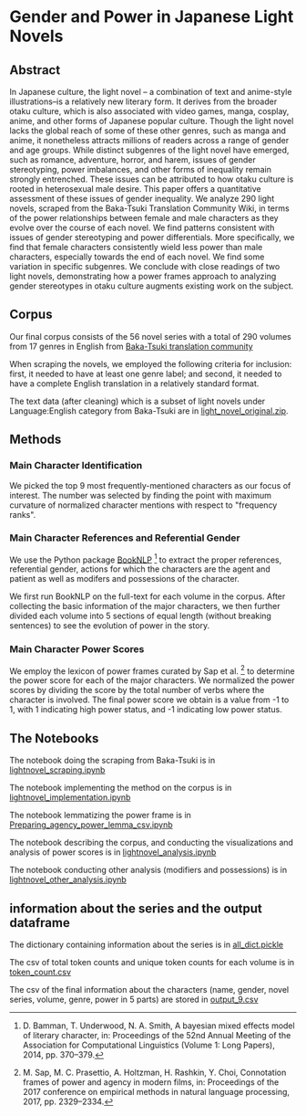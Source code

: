 # Gender and Power in Japanese Light Novels

## Abstract

In Japanese culture, the light novel – a combination of text and anime-style illustrations–is a relatively
new literary form. It derives from the broader otaku culture, which is also associated with video
games, manga, cosplay, anime, and other forms of Japanese popular culture. Though the light
novel lacks the global reach of some of these other genres, such as manga and anime, it nonetheless
attracts millions of readers across a range of gender and age groups. While distinct subgenres of
the light novel have emerged, such as romance, adventure, horror, and harem, issues of gender
stereotyping, power imbalances, and other forms of inequality remain strongly entrenched. These
issues can be attributed to how otaku culture is rooted in heterosexual male desire. This paper offers
a quantitative assessment of these issues of gender inequality. We analyze 290 light novels, scraped
from the Baka-Tsuki Translation Community Wiki, in terms of the power relationships between
female and male characters as they evolve over the course of each novel. We find patterns consistent
with issues of gender stereotyping and power differentials. More specifically, we find that female
characters consistently wield less power than male characters, especially towards the end of each
novel. We find some variation in specific subgenres. We conclude with close readings of two light
novels, demonstrating how a power frames approach to analyzing gender stereotypes in otaku culture
augments existing work on the subject.

## Corpus

Our final corpus consists of the 56 novel series with a total of 290 volumes from 17 genres in English from [Baka-Tsuki translation community](https://www.baka-tsuki.org/project/index.php?title=Main_Page)

When scraping the novels, we employed the following criteria for inclusion: first, it needed to have at least one genre label; and second, it needed to have a complete English translation in a relatively standard format.

The text data (after cleaning) which is a subset of light novels under Language:English category from Baka-Tsuki are in [light_novel_original.zip](https://github.com/kristinagxy/qtm340_lightnovel-gender/blob/main/light_novel_original.zip).

## Methods

### Main Character Identification

We picked the top 9 most frequently-mentioned characters as our focus of interest. The number was selected by finding the point with maximum curvature of normalized character mentions with respect to "frequency ranks".

### Main Character References and Referential Gender

We use the Python package [BookNLP](https://github.com/booknlp/booknlp) [^1] to extract the proper references, referential gender, actions for which the characters are the agent and patient as well as modifers and possessions of the character. 

We first run BookNLP on the full-text for each volume in the corpus. After collecting the basic information of the major characters, we then further divided each volume into 5 sections of equal length (without breaking sentences) to see the evolution of power in the story.

### Main Character Power Scores

We employ the lexicon of power frames curated by Sap et al. [^2] to determine the power score for each of the major characters. We normalized the power scores by dividing the score by the total number of verbs where the character is involved. The final power score we obtain is a value from -1 to 1, with 1 indicating high power status, and -1 indicating low power status.
 
 [^1]: D. Bamman, T. Underwood, N. A. Smith, A bayesian mixed effects model of literary character, in: Proceedings of the 52nd Annual Meeting of the Association for Computational Linguistics (Volume 1: Long Papers), 2014, pp. 370–379.
 [^2]: M. Sap, M. C. Prasettio, A. Holtzman, H. Rashkin, Y. Choi, Connotation frames of power and agency in modern films, in: Proceedings of the 2017 conference on empirical methods in natural language processing, 2017, pp. 2329–2334.


## The Notebooks

The notebook doing the scraping from Baka-Tsuki is in [lightnovel_scraping.ipynb](https://github.com/kristinagxy/qtm340_lightnovel-gender/blob/main/lightnovel_scraping.ipynb)

The notebook implementing the method on the corpus is in [lightnovel_implementation.ipynb](https://github.com/kristinagxy/qtm340_lightnovel-gender/blob/main/lightnovel_implementation.ipynb)

The notebook lemmatizing the power frame is in [Preparing_agency_power_lemma_csv.ipynb](https://github.com/kristinagxy/qtm340_lightnovel-gender/blob/main/Preparing_agency_power_lemma_csv.ipynb)

The notebook describing the corpus, and conducting the visualizations and analysis of power scores is in [lightnovel_analysis.ipynb](https://github.com/kristinagxy/qtm340_lightnovel-gender/blob/main/lightnovel_analysis.ipynb)

The notebook conducting other analysis (modifiers and possessions) is in [lightnovel_other_analysis.ipynb](https://github.com/kristinagxy/qtm340_lightnovel-gender/blob/main/lightnovel_other_analysis.ipynb)

## information about the series and the output dataframe

The dictionary containing information about the series is in [all_dict.pickle](https://github.com/kristinagxy/qtm340_lightnovel-gender/blob/main/all_dict.pickle)

The csv of total token counts and unique token counts for each volume is in [token_count.csv](https://github.com/kristinagxy/qtm340_lightnovel-gender/blob/main/token_count.csv)

The csv of the final information about the characters (name, gender, novel series, volume, genre, power in 5 parts) are stored in [output_9.csv](https://github.com/kristinagxy/qtm340_lightnovel-gender/blob/main/output_9.csv)


